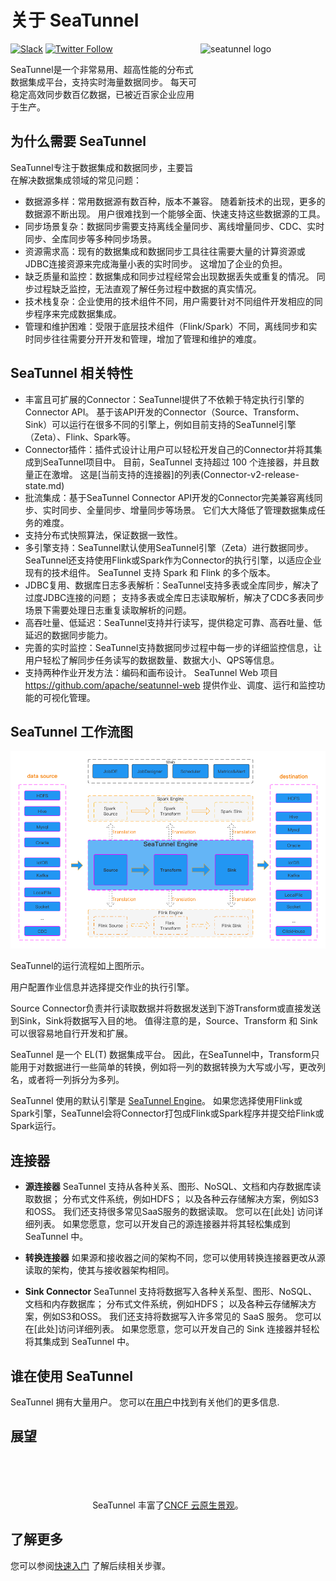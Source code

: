 # 关于 SeaTunnel

<img src="https://seatunnel.apache.org/image/logo.png" alt="seatunnel logo" width="200px" height="200px" align="right" />

[![Slack](https://img.shields.io/badge/slack-%23seatunnel-4f8eba?logo=slack)](https://s.apache.org/seatunnel-slack)
[![Twitter Follow](https://img.shields.io/twitter/follow/ASFSeaTunnel.svg?label=Follow&logo=twitter)](https://twitter.com/ASFSeaTunnel)

SeaTunnel是一个非常易用、超高性能的分布式数据集成平台，支持实时海量数据同步。 每天可稳定高效同步数百亿数据，已被近百家企业应用于生产。

## 为什么需要 SeaTunnel

SeaTunnel专注于数据集成和数据同步，主要旨在解决数据集成领域的常见问题：

- 数据源多样：常用数据源有数百种，版本不兼容。 随着新技术的出现，更多的数据源不断出现。 用户很难找到一个能够全面、快速支持这些数据源的工具。
- 同步场景复杂：数据同步需要支持离线全量同步、离线增量同步、CDC、实时同步、全库同步等多种同步场景。
- 资源需求高：现有的数据集成和数据同步工具往往需要大量的计算资源或JDBC连接资源来完成海量小表的实时同步。 这增加了企业的负担。
- 缺乏质量和监控：数据集成和同步过程经常会出现数据丢失或重复的情况。 同步过程缺乏监控，无法直观了解任务过程中数据的真实情况。
- 技术栈复杂：企业使用的技术组件不同，用户需要针对不同组件开发相应的同步程序来完成数据集成。
- 管理和维护困难：受限于底层技术组件（Flink/Spark）不同，离线同步和实时同步往往需要分开开发和管理，增加了管理和维护的难度。

## SeaTunnel 相关特性

- 丰富且可扩展的Connector：SeaTunnel提供了不依赖于特定执行引擎的Connector API。 基于该API开发的Connector（Source、Transform、Sink）可以运行在很多不同的引擎上，例如目前支持的SeaTunnel引擎（Zeta）、Flink、Spark等。
- Connector插件：插件式设计让用户可以轻松开发自己的Connector并将其集成到SeaTunnel项目中。 目前，SeaTunnel 支持超过 100 个连接器，并且数量正在激增。 这是[当前支持的连接器]的列表(Connector-v2-release-state.md)
- 批流集成：基于SeaTunnel Connector API开发的Connector完美兼容离线同步、实时同步、全量同步、增量同步等场景。 它们大大降低了管理数据集成任务的难度。
- 支持分布式快照算法，保证数据一致性。
- 多引擎支持：SeaTunnel默认使用SeaTunnel引擎（Zeta）进行数据同步。 SeaTunnel还支持使用Flink或Spark作为Connector的执行引擎，以适应企业现有的技术组件。 SeaTunnel 支持 Spark 和 Flink 的多个版本。
- JDBC复用、数据库日志多表解析：SeaTunnel支持多表或全库同步，解决了过度JDBC连接的问题； 支持多表或全库日志读取解析，解决了CDC多表同步场景下需要处理日志重复读取解析的问题。
- 高吞吐量、低延迟：SeaTunnel支持并行读写，提供稳定可靠、高吞吐量、低延迟的数据同步能力。
- 完善的实时监控：SeaTunnel支持数据同步过程中每一步的详细监控信息，让用户轻松了解同步任务读写的数据数量、数据大小、QPS等信息。
- 支持两种作业开发方法：编码和画布设计。 SeaTunnel Web 项目 https://github.com/apache/seatunnel-web 提供作业、调度、运行和监控功能的可视化管理。

## SeaTunnel 工作流图

![SeaTunnel Work Flowchart](images/architecture_diagram.png)

SeaTunnel的运行流程如上图所示。

用户配置作业信息并选择提交作业的执行引擎。

Source Connector负责并行读取数据并将数据发送到下游Transform或直接发送到Sink，Sink将数据写入目的地。 值得注意的是，Source、Transform 和 Sink 可以很容易地自行开发和扩展。

SeaTunnel 是一个 EL(T) 数据集成平台。 因此，在SeaTunnel中，Transform只能用于对数据进行一些简单的转换，例如将一列的数据转换为大写或小写，更改列名，或者将一列拆分为多列。

SeaTunnel 使用的默认引擎是 [SeaTunnel Engine](seatunnel-engine/about.md)。 如果您选择使用Flink或Spark引擎，SeaTunnel会将Connector打包成Flink或Spark程序并提交给Flink或Spark运行。

## 连接器

- **源连接器** SeaTunnel 支持从各种关系、图形、NoSQL、文档和内存数据库读取数据； 分布式文件系统，例如HDFS； 以及各种云存储解决方案，例如S3和OSS。 我们还支持很多常见SaaS服务的数据读取。 您可以在[此处] 访问详细列表。 如果您愿意，您可以开发自己的源连接器并将其轻松集成到 SeaTunnel 中。

- **转换连接器** 如果源和接收器之间的架构不同，您可以使用转换连接器更改从源读取的架构，使其与接收器架构相同。

- **Sink Connector** SeaTunnel 支持将数据写入各种关系型、图形、NoSQL、文档和内存数据库； 分布式文件系统，例如HDFS； 以及各种云存储解决方案，例如S3和OSS。 我们还支持将数据写入许多常见的 SaaS 服务。 您可以在[此处]访问详细列表。 如果您愿意，您可以开发自己的 Sink 连接器并轻松将其集成到 SeaTunnel 中。

## 谁在使用 SeaTunnel

SeaTunnel 拥有大量用户。 您可以在[用户](https://seatunnel.apache.org/user)中找到有关他们的更多信息.

## 展望

<p align="center">
<br/><br/>
<img src="https://landscape.cncf.io/images/left-logo.svg" width="150" alt=""/>&nbsp;&nbsp;<img src="https://landscape.cncf.io/images/right-logo.svg" width="200" alt=""/>
<br/><br/>
SeaTunnel 丰富了<a href="https://landscape.cncf.io/card-mode?category=streaming-messaging&license=apache-license-2-0&grouping=category&selected=sea-tunnal">CNCF 云原生景观</a >。
</p >

## 了解更多

您可以参阅[快速入门](/docs/category/start-v2/locally/deployment) 了解后续相关步骤。

